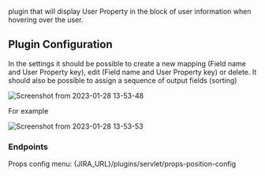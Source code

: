 plugin that will display User Property in the block of user information when hovering over the user.

## Plugin Configuration
In the settings it should be possible to create a new mapping (Field name and User Property key), edit (Field name and User Property key) or delete.
It should also be possible to assign a sequence of output fields (sorting)

![Screenshot from 2023-01-28 13-53-48](https://user-images.githubusercontent.com/36703491/215265180-5252a894-42c0-4b9a-aaf3-b168ccd20b55.png)

For example


![Screenshot from 2023-01-28 13-53-53](https://user-images.githubusercontent.com/36703491/215265181-0e1cbf5d-61ae-4ce2-b51b-25bb43b4e72c.png)

### Endpoints

Props config menu: {JIRA_URL}/plugins/servlet/props-position-config

